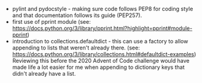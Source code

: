 - pylint and pydocstyle - making sure code follows PEP8 for coding style and that documentation follows its guide (PEP257).
- first use of pprint module (see: https://docs.python.org/3/library/pprint.html?highlight=pprint#module-pprint)
- introduction to collections.defaultdict - this can use a factory to allow appending to lists that weren't already there. (see: https://docs.python.org/3/library/collections.html#defaultdict-examples) Reviewing this before the 2020 Advent of Code challenge would have made life a lot easier for me when appending to dictionary keys that didn't already have a list.
